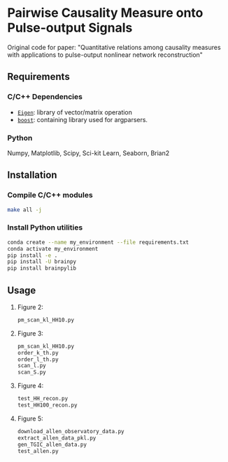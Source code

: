 # Pairwise Causality Measure onto Pulse-output Signals

Original code for paper: "Quantitative relations among causality measures with applications to pulse-output nonlinear network reconstruction"

## Requirements

### C/C++ Dependencies

- [`Eigen`](https://eigen.tuxfamily.org): library of vector/matrix operation
- [`boost`](http://www.boost.org/users/download/): containing library used for argparsers.

### Python

Numpy, Matplotlib, Scipy, Sci-kit Learn, Seaborn, Brian2

## Installation

### Compile C/C++ modules

```bash
make all -j
```

### Install Python utilities

```bash
conda create --name my_environment --file requirements.txt
conda activate my_environment
pip install -e .
pip install -U brainpy
pip install brainpylib
```

## Usage

1. Figure 2:
    ```bash
    pm_scan_kl_HH10.py
    ```
2. Figure 3:
    ```bash
    pm_scan_kl_HH10.py
    order_k_th.py
    order_l_th.py
    scan_l.py
    scan_S.py
    ```
3. Figure 4:
    ```bash
    test_HH_recon.py
    test_HH100_recon.py
    ```
4. Figure 5:
    ```bash
    download_allen_observatory_data.py
    extract_allen_data_pkl.py
    gen_TGIC_allen_data.py
    test_allen.py
    ```